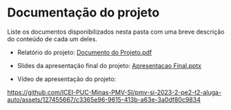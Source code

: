 # Documentação do projeto

Liste os documentos disponibilizados nesta pasta com uma breve descrição do conteúdo de cada um deles.

* Relatório do projeto:
  [Documento do Projeto.pdf](https://github.com/ICEI-PUC-Minas-PMV-SI/pmv-si-2023-2-pe2-t2-aluga-auto/files/13625003/Documento.do.Projeto.pdf)

* Slides da apresentação final do projeto:
  [Apresentacao Final.pptx](https://github.com/ICEI-PUC-Minas-PMV-SI/pmv-si-2023-2-pe2-t2-aluga-auto/files/13624998/apresentacao-final.pptx)

* Vídeo de apresentação do projeto:


https://github.com/ICEI-PUC-Minas-PMV-SI/pmv-si-2023-2-pe2-t2-aluga-auto/assets/127455667/c3365e96-9615-413b-a63e-3a0df80c9834






